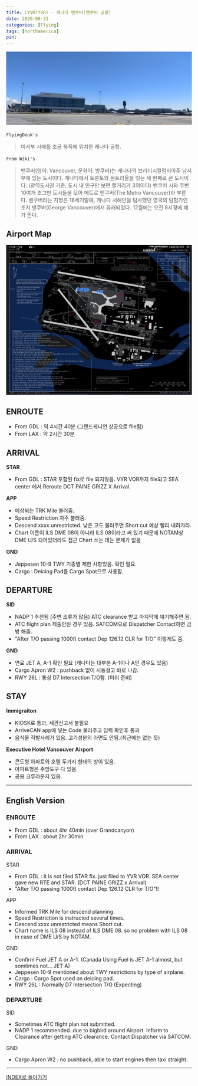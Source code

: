 ```yaml
---
title: CYVR(YVR) - 캐나다 밴쿠버(밴쿠버 공항)
date: 2020-08-31
categories: [Flying]
tags: [northamerica]
pin:
---
```


![yvr](/img/flying/airport/yvr.jpg)

`FlyingDeuk's`
>미서부 시애틀 조금 북쪽에 위치한 캐나다 공항. <br>


`From Wiki's`
>밴쿠버(영어: Vancouver, 문화어: 방쿠버)는 캐나다의 브리티시컬럼비아주 남서부에 있는 도시이다. 캐나다에서 토론토와 몬트리올을 잇는 세 번째로 큰 도시이다. (광역도시권 기준, 도시 내 인구만 보면 캘거리가 3위이다) 밴쿠버 시와 주변 10여개 조그만 도시들을 모아 메트로 밴쿠버(The Metro Vancouver)라 부른다. 밴쿠버라는 지명은 18세기말에, 캐나다 서해안을 탐사했던 영국의 탐험가인 조지 밴쿠버(George Vancouver)에서 유래되었다. 12월에는 오전 8시경에 해가 뜬다.

## Airport Map
![yvr](/img/flying/airport/yvr_ap.jpg)


## ENROUTE
- From GDL : 약 4시간 40분 (그랜드케니언 상공으로 file됨)
- From LAX : 약 2시간 30분

## ARRIVAL
**STAR**
- From GDL : STAR 포함된 fix로 file 되지않음. VYR VOR까지 file되고 SEA center 에서 Reroute DCT PAINE GRIZZ X Arrival.

**APP**
- 예상되는 TRK Mile 불러줌.
- Speed Restriction 자주 불러줌.
- Descend xxxx unrestricted. 낮은 고도 불러주면 Short cut 예상 빨리 내려가라.
- Chart 이름이 ILS DME 08이 아니라 ILS 08이라고 써 있기 때문에 NOTAM상 DME U/S 되어있더라도 접근 Chart 쓰는 데는 문제가 없음

**GND**
- Jeppesen 10-9 TWY 기종별 제한 사항있음. 확인 필요.
- Cargo : Deicing Pad를 Cargo Spot으로 사용함.

## DEPARTURE
**SID**
- NADP 1 추천됨 (주변 조류가 많음) ATC clearance 받고 마지막에 얘기해주면 됨.  
- ATC flight plan 제출안된 경우 있음. SATCOM으로 Dispatcher Contact하면 금방 해줌.
- "After T/O passing 1000ft contact Dep 126.12 CLR for T/O" 이렇게도 줌.

**GND**
- 연료 JET A, A-1 확인 필요 (캐나다는 대부분 A-1이나 A인 경우도 있음)
- Cargo Apron W2 : pushback 없이 시동걸고 바로 나감.
- RWY 26L : 통상 D7 Intersection T/O함. (미리 준비)

## STAY
**Immigraiton**
- KIOSK로 통과, 세관신고서 불필요
- ArriveCAN app에 넣는 Code 불러주고 입력 확인후 통과
- 음식물 적발사례가 있음. 고기성분의 라면도 안됨.(최근에는 없는 듯)

**Executive Hotel Vancouver Airport**
- 콘도형 아파트와 호텔 두가지 형태의 방이 있음.
- 아파트형은 주방도구 다 있음.
- 공용 크루라운지 있음.

------
## English Version

### ENROUTE
- From GDL : about 4hr 40min (over Grandcanyon)
- From LAX : about 2hr 30min

### ARRIVAL
STAR
- From GDL : it is not filed STAR fix. just filed to YVR VOR. SEA center gave new RTE and STAR. (DCT PAINE GRIZZ x Arrival)
- "After T/O passing 1000ft contact Dep 126.12 CLR for T/O"!!


APP
- Informed TRK Mile for descend planning.
- Speed Restriction is instructed several times.
- Descend xxxx unrestricted means Short cut.
- Chart name is ILS 08 instead of ILS DME 08. so no problem with ILS 08 in case of DME U/S by NOTAM.

GND
- Confirm Fuel JET A or A-1. (Canada Using Fuel is JET A-1 almost, but somtimes not... JET A)
- Jeppesen 10-9 mentioned about TWY restrictions by type of airplane.
- Cargo : Cargo Spot used on deicing pad.
- RWY 26L : Normally D7 Intersection T/O (Expecting)

### DEPARTURE
SID
- Sometimes ATC flight plan not submitted.  
- NADP 1 recommended. due to bigbird around Airport. Inform to Clearance after getting ATC clearance. Contact Dispatcher via SATCOM.

GND
- Cargo Apron W2 : no pushback, able to start engines then taxi straight.

----

[INDEX로 돌아가기](/posts/NorthAmerica/)
